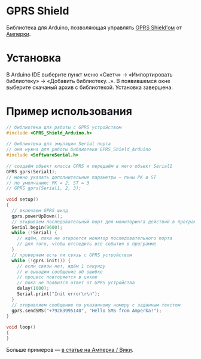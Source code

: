 GPRS Shield
===========

Библиотека для Arduino, позволяющая управлять [GPRS Shield’ом](http://amperka.ru/product/arduino-gprs-shield)
от [Амперки](http://amperka.ru/).

Установка
=========

В Arduino IDE выберите пункт меню «Скетч» → «Импортировать библиотеку» →
«Добавить библиотеку…». В появившемся окне выберите скачаный архив с
библиотекой. Установка завершена.

Пример использования
====================

```cpp
// библиотека для работы с GPRS устройством
#include <GPRS_Shield_Arduino.h>
 
// библиотека для эмуляции Serial порта
// она нужна для работы библиотеки GPRS_Shield_Arduino
#include <SoftwareSerial.h>
 
// создаём объект класса GPRS и передаём в него объект Serial1 
GPRS gprs(Serial1);
// можно указать дополнительные параметры — пины PK и ST
// по умолчанию: PK = 2, ST = 3
// GPRS gprs(Serial1, 2, 3);
 
void setup()
{
  // включаем GPRS шилд
  gprs.powerUpDown();
  // открываем последовательный порт для мониторинга действий в программе
  Serial.begin(9600); 
  while (!Serial) {
    // ждём, пока не откроется монитор последовательного порта
    // для того, чтобы отследить все события в программе
  }
  // проверяем есть ли связь с GPRS устройством
  while (!gprs.init()) {
    // если связи нет, ждём 1 секунду
    // и выводим сообщение об ошибке
    // процесс повторяется в цикле
    // пока не появится ответ от GPRS устройства
    delay(1000);
    Serial.print("Init error\r\n");
  }
  // отправляем сообщение по указанному номеру с заданным текстом
  gprs.sendSMS("+79263995140", "Hello SMS from Amperka!");
}
 
void loop()
{
}
```

Больше примеров — [в статье на Амперка / Вики](http://wiki.amperka.ru/%D0%BF%D1%80%D0%BE%D0%B4%D1%83%D0%BA%D1%82%D1%8B:gprs-shield).
